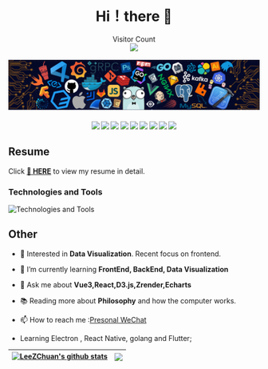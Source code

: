 <h1 align="center"> Hi！there 🤟</h1>

<p align="center"> 
  Visitor Count<br>
  <img src="https://profile-counter.glitch.me/LeeZChuan/count.svg" />
</p>

![..](/icons/header.png)


<h4 align="center">
<img src="https://readme-components.vercel.app/api?component=logo&logo=react&text=false&animation=spin&fill=black&textfill=bface6&">
<img src="https://readme-components.vercel.app/api?component=logo&logo=java&text=false&animation=spin&fill=black&textfill=bface6&">
<img src="https://readme-components.vercel.app/api?component=logo&logo=typescript&text=false&animation=spin&fill=black&textfill=bface6&">
<img src="https://readme-components.vercel.app/api?component=logo&logo=webpack&text=false&animation=spin&fill=black&textfill=bface6&">
<img src="https://readme-components.vercel.app/api?component=logo&logo=sass&text=false&animation=spin&fill=black&textfill=bface6&">
<img src="https://readme-components.vercel.app/api?component=logo&logo=rust&text=false&animation=spin&fill=black&textfill=bface6&">
<img src="https://readme-components.vercel.app/api?component=logo&logo=vim&text=false&animation=spin&fill=black&textfill=bface6&">
<img src="https://readme-components.vercel.app/api?component=logo&logo=nginx&text=false&animation=spin&fill=black&textfill=bface6&">
  <img src="https://readme-components.vercel.app/api?component=logo&logo=golang&text=false&animation=spin&fill=black&textfill=bface6&">
</h4>



## Resume

Click **[📝 HERE](https://leezchuan.github.io/EasyHomePage)** to view my resume in detail.

### Technologies and Tools
![Technologies and Tools](https://go-skill-icons.vercel.app/api/icons?i=react,vue,java,golang,gin,vscode,d3,kotlin,js,ts,git,github,gitlab,docker,grafana,mysql,oracle,postman,&perline=14&theme=dark)


## Other

- 🧐 Interested in **Data Visualization**. Recent focus on frontend.

- 🌱 I’m currently learning **FrontEnd, BackEnd, Data Visualization**

- 💬 Ask me about **Vue3,React,D3.js,Zrender,Echarts**

- 📚 Reading more about **Philosophy** and how the computer works.

- 📫 How to reach me :[Presonal WeChat](/icons/WeChat.jpg)

- Learning Electron , React Native, golang and Flutter;


| [![LeeZChuan's github stats](https://github-readme-stats.vercel.app/api?username=LeeZChuan&show_icons=true&theme=radical&include_all_commits=true)](https://github.com/anuraghazra/github-readme-stats) | <img align="center" src="https://github-readme-stats.vercel.app/api/top-langs/?username=LeeZChuan&layout=compact&theme=radical&hide_border=true&hide=jupyter%20notebook" /> |
| ------------- | ------------- |










